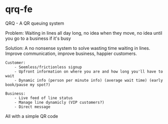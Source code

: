 # qrq-fe
QRQ - A QR queuing system

Problem:
Waiting in lines all day long, no idea when they move, no idea until you go to a business if it's busy

Solution:
A no nonsense system to solve wasting time waiting in lines. Improve communication, improve business, happier customers.

    Customer:
        - Seemless/frictionless signup 
        - Upfront information on where you are and how long you'll have to wait
        - Dynamic info (person per minute info) (average wait time) (early book/pause my spot?)

    Business:
        - Live feed of line status
        - Manage line dynamicly (VIP customers?)
        - Direct message

All with a simple QR code
        